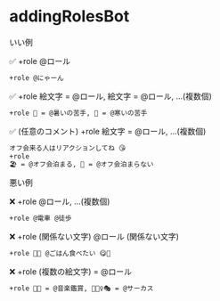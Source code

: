 # addingRolesBot

いい例

✅ +role @ロール

```md
+role @にゃーん
```

✅ +role 絵文字 = @ロール, 絵文字 = @ロール, ...(複数個)

```md
+role 🥵 = @暑いの苦手, 🥶 = @寒いの苦手
```

✅ (任意のコメント) +role 絵文字 = @ロール, ...(複数個)

```md
オフ会来る人はリアクションしてね 😘
+role
🏖 = @オフ会泊まる, 🎡 = @オフ会泊まらない
```

悪い例

❌ +role @ロール, ...(複数個)

```md
+role @電車 @徒歩
```

❌ +role (関係ない文字) @ロール (関係ない文字)

```md
+role 🍣🌾 @ごはん食べたい 😋🍴
```

❌ +role (複数の絵文字) = @ロール

```md
+role 🥁🎺 = @音楽鑑賞, 🎪🤹‍♀️🎭 = @サーカス
```
